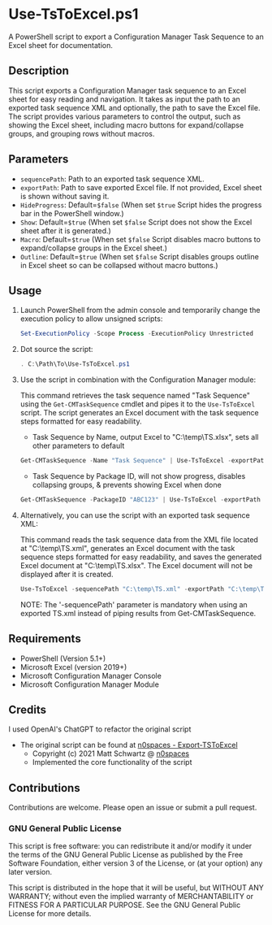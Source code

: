# Use-TsToExcel.ps1

A PowerShell script to export a Configuration Manager Task Sequence to an Excel sheet for documentation.

## Description

This script exports a Configuration Manager task sequence to an Excel sheet for easy reading and navigation. It takes as input the path to an exported task sequence XML and optionally, the path to save the Excel file. The script provides various parameters to control the output, such as showing the Excel sheet, including macro buttons for expand/collapse groups, and grouping rows without macros.

## Parameters

- `sequencePath`: Path to an exported task sequence XML.
- `exportPath`: Path to save exported Excel file. If not provided, Excel sheet is shown without saving it.
- `HideProgress`: Default=`$false` (When set `$true` Script hides the progress bar in the PowerShell window.)
- `Show`: Default=`$true` (When set `$false` Script does not show the Excel sheet after it is generated.)
- `Macro`: Default=`$true` (When set `$false` Script disables macro buttons to expand/collapse groups in the Excel sheet.)
- `Outline`: Default=`$true` (When set `$false` Script disables groups outline in Excel sheet so can be collapsed without macro buttons.)

## Usage

1. Launch PowerShell from the admin console and temporarily change the execution policy to allow unsigned scripts:

    ```powershell
    Set-ExecutionPolicy -Scope Process -ExecutionPolicy Unrestricted
    ```

2. Dot source the script:

    ```powershell
    . C:\Path\To\Use-TsToExcel.ps1
    ```

3. Use the script in combination with the Configuration Manager module:

   This command retrieves the task sequence named "Task Sequence" using the `Get-CMTaskSequence` cmdlet and pipes it to the `Use-TsToExcel` script.
   The script generates an Excel document with the task sequence steps formatted for easy readability.

   - Task Sequence by Name, output Excel to "C:\temp\TS.xlsx", sets all other parameters to default
   
    ```powershell
    Get-CMTaskSequence -Name "Task Sequence" | Use-TsToExcel -exportPath "C:\temp\TS.xlsx"
    ```
   - Task Sequence by Package ID, will not show progress, disables collapsing groups, & prevents showing Excel when done
   
    ```powershell
    Get-CMTaskSequence -PackageID "ABC123" | Use-TsToExcel -exportPath "C:\temp\TS.xlsx" -HideProgress $true -Macro $false -Show $false
    ```

5. Alternatively, you can use the script with an exported task sequence XML:

   This command reads the task sequence data from the XML file located at "C:\temp\TS.xml", generates an Excel document with the task sequence steps formatted for easy readability, and saves the generated Excel document at "C:\temp\TS.xlsx". The Excel document will not be displayed after it is created.
   
    ```powershell
    Use-TsToExcel -sequencePath "C:\temp\TS.xml" -exportPath "C:\temp\TS.xlsx"
    ```

   NOTE: The '-sequencePath' parameter is mandatory when using an exported TS.xml instead of piping results from Get-CMTaskSequence.

## Requirements

- PowerShell (Version 5.1+)
- Microsoft Excel (version 2019+)
- Microsoft Configuration Manager Console
- Microsoft Configuration Manager Module

## Credits
I used OpenAI's ChatGPT to refactor the original script
- The original script can be found at [n0spaces - Export-TSToExcel](https://github.com/n0spaces/Export-TSToExcel/tree/main)
    - Copyright (c) 2021 Matt Schwartz @ [n0spaces](https://github.com/n0spaces)
    - Implemented the core functionality of the script

## Contributions

Contributions are welcome. Please open an issue or submit a pull request.

### GNU General Public License
This script is free software: you can redistribute it and/or modify
it under the terms of the GNU General Public License as published by
the Free Software Foundation, either version 3 of the License, or
(at your option) any later version.

This script is distributed in the hope that it will be useful,
but WITHOUT ANY WARRANTY; without even the implied warranty of
MERCHANTABILITY or FITNESS FOR A PARTICULAR PURPOSE.  See the
GNU General Public License for more details.
